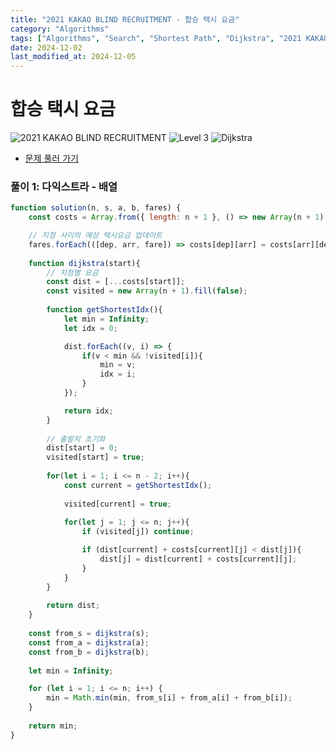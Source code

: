 ```yaml
---
title: "2021 KAKAO BLIND RECRUITMENT - 합승 택시 요금"
category: "Algorithms"
tags: ["Algorithms", "Search", "Shortest Path", "Dijkstra", "2021 KAKAO BLIND RECRUITMENT"]
date: 2024-12-02
last_modified_at: 2024-12-05
---
```


# 합승 택시 요금

<img src="https://img.shields.io/badge/-2021 KAKAO BLIND RECRUITMENT-gold" alt="2021 KAKAO BLIND RECRUITMENT"/> <img src="https://img.shields.io/badge/-Level 3-orange" alt="Level 3"/> <img src="https://img.shields.io/badge/-Dijkstra-chocolate" alt="Dijkstra"/> 

- [문제 풀러 가기](https://school.programmers.co.kr/learn/courses/30/lessons/72413)

### 풀이 1: 다익스트라 - 배열

```js
function solution(n, s, a, b, fares) {
    const costs = Array.from({ length: n + 1 }, () => new Array(n + 1).fill(Infinity));

    // 지점 사이의 예상 택시요금 업데이트 
    fares.forEach(([dep, arr, fare]) => costs[dep][arr] = costs[arr][dep] = fare);
    
    function dijkstra(start){   
        // 지점별 요금 
        const dist = [...costs[start]];
        const visited = new Array(n + 1).fill(false);
        
        function getShortestIdx(){
            let min = Infinity;
            let idx = 0;

            dist.forEach((v, i) => {
                if(v < min && !visited[i]){
                    min = v;
                    idx = i;
                }
            });

            return idx;
        }
        
        // 출발지 초기화
        dist[start] = 0;    
        visited[start] = true;
        
        for(let i = 1; i <= n - 2; i++){
            const current = getShortestIdx();
            
            visited[current] = true;
            
            for(let j = 1; j <= n; j++){
                if (visited[j]) continue;

                if (dist[current] + costs[current][j] < dist[j]){
                    dist[j] = dist[current] + costs[current][j];
                }      
            }
        }
        
        return dist;
    }
    
    const from_s = dijkstra(s);  
    const from_a = dijkstra(a);
    const from_b = dijkstra(b);
    
    let min = Infinity;

    for (let i = 1; i <= n; i++) {
        min = Math.min(min, from_s[i] + from_a[i] + from_b[i]);
    }
  
    return min;
}
```
